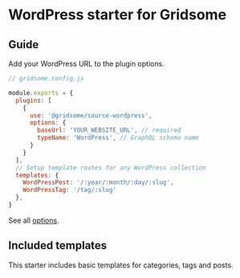 # WordPress starter for Gridsome

## Guide

Add your WordPress URL to the plugin options.

```js
// gridsome.config.js

module.exports = {
  plugins: [
    {
      use: '@gridsome/source-wordpress',
      options: {
        baseUrl: 'YOUR_WEBSITE_URL', // required
        typeName: 'WordPress', // GraphQL schema name
      }
    }
  ],
  // Setup template routes for any WordPress collection
  templates: {
    WordPressPost: '/:year/:month/:day/:slug',
    WordPressTag: '/tag/:slug'
  },
}

```

See all [options](https://gridsome.org/plugins/@gridsome/source-wordpress).

## Included templates

This starter includes basic templates for categories, tags and posts.
